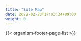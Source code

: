```yaml
---
title: "Site Map"
date: 2022-02-23T17:03:34+09:00
weight: 0
---
```


{{< organism-footer-page-list >}}